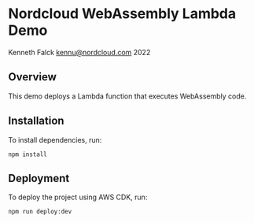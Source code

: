 # Nordcloud WebAssembly Lambda Demo
Kenneth Falck <kennu@nordcloud.com> 2022

## Overview

This demo deploys a Lambda function that executes WebAssembly code.

## Installation

To install dependencies, run:

    npm install

## Deployment

To deploy the project using AWS CDK, run:

    npm run deploy:dev
